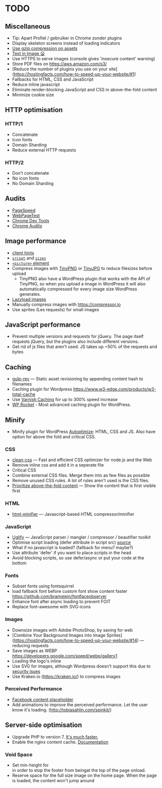 # TODO

## Miscellaneous

*   Tip: Apart Profiel / gebruiker in Chrome zonder plugins
*   Display skeleton screens instead of loading indicators
*   [Use gzip compression on assets](http://softstribe.com/wordpress/enable-gzip-compression-in-wordpress/)
*   [Text in Image :frowning:](http://ux.stackexchange.com/questions/41593/is-the-usage-of-text-embedded-in-an-image-a-bad-practice-for-very-controlled-us)
*   Use HTTPS to serve images (console gives 'insecure content' warning)
*   Store PDF files on https://aws.amazon.com/s3/
*   [Reduce the number of plugins you use on your site] (https://hostingfacts.com/how-to-speed-up-your-website/#1) 
*   Fallbacks for HTML, CSS and JavaScript
*   Reduce inline javascript
*   Eliminate render-blocking JavaScript and CSS in above-the-fold content
*   Minimize cookie size

## HTTP optimisation

### HTTP/1

*   Concatenate
*   Icon fonts
*   Domain Sharding
*   Reduce external HTTP requests

### HTTP/2

*   Don’t concatenate
*   No icon fonts
*   No Domain Sharding

## Audits

*   [PageSpeed](https://developers.google.com/speed/pagespeed/insights/)
*   [WebPageTest](https://www.webpagetest.org)
*   [Chrome Dev Tools](https://developer.chrome.com/devtools)
*   [Chrome Audits](https://developer.chrome.com/extensions/experimental_devtools_audits)

## Image performance

*   [client hints](http://httpwg.org/http-extensions/client-hints.html)
*   [`srcset`](https://css-tricks.com/responsive-images-youre-just-changing-resolutions-use-srcset/) and [`sizes`](https://developer.mozilla.org/en-US/docs/Web/HTML/Element/img#Example_4_Using_the_srcset_and_sizes_attributes)
*   [`<picture>` element](https://developer.mozilla.org/en-US/docs/Web/HTML/Element/picture)
*   Compress images with [TinyPNG](https://tinypng.com/) or [TinyJPG](https://tinyjpg.com/) to reduce filesizes before upload
    * TinyPNG also have a WordPress plugin that works with the API of TinyPNG, so when you upload a image in WordPress it will also automatically compressed for every image size WordPress generates.
*   [Lazyload images](http://verlok.github.io/lazyload/)
*   Manually compress images with https://compressor.io
*   Use sprites (Les requests) for small images

## JavaScript performance

*   Prevent multiple versions and requests for jQuery. The page itself requests jQuery, but the plugins also include different versions.
*   Get rid of js files that aren't used. JS takes up ~50% of the requests and bytes

## Caching

*   [gulp-rev](https://github.com/sindresorhus/gulp-rev)
    — Static asset revisioning by appending content hash to filenames
*   Caching plugin for Wordpress https://www.w3-edge.com/products/w3-total-cache
*   Use [Varnish Caching](http://varnishspeedtest.nl/?url=https%3A%2F%2Fwww.cmd-amsterdam.nl%2Fcmd%2F) for up to 300% speed increase
*   [WP Rocket](https://wp-rocket.me/) - Most advanced caching plugin for WordPress.

## Minify

*   Minify plugin for WordPress [Autoptimize](https://wordpress.org/plugins/autoptimize/): HTML, CSS and JS. Also have option for above the fold and critical CSS.

### CSS

*   [clean-css](https://github.com/jakubpawlowicz/clean-css)
    — Fast and efficient CSS optimizer for node.js and the Web
* Remove inline css and add it in a seperate file
*   Critical CSS
*   Combine external CSS files. Merge them into as few files as possible
*   Remove unused CSS rules. A lot of rules aren't used is the CSS files.
*   [Prioritize above-the-fold content](https://developers.google.com/speed/docs/insights/PrioritizeVisibleContent) — Show the content that is first visible first

### HTML

*   [html-minifier](https://github.com/kangax/html-minifier)
    — Javascript-based HTML compressor/minifier

### JavaScript

*   [Uglify](https://github.com/mishoo/UglifyJS2)
    — JavaScript parser / mangler / compressor / beautifier toolkit
*   Optimise script loading (defer attribute in script src) [source](https://www.w3schools.com/tags/att_script_defer.asp)
*   What if no javascript is loaded? (fallback for menu? maybe?)
*   Use attribute 'defer' if you want to place scripts in the head
*   Avoid blocking scripts, so use defer/async or put your code at the bottom 

### Fonts
*   Subset fonts using fontsquirrel
*   load fallback font before custom font show content faster
    https://github.com/bramstein/fontfaceobserver
*   Enhance font after async loading to prevent FOIT
*   Replace font-awesome with SVG-icons

### Images

*   Downsize images with Adobe PhotoShop, by saving for web
*   [Combine Your Background Images into Image Sprites] (https://hostingfacts.com/how-to-speed-up-your-website/#14) — reducing requests
*   Save images as WEBP https://developers.google.com/speed/webp/gallery1
*   Loading the logo's inline
*   Use SVG for images, although Wordpress doesn't support this due to [security isues](https://www.bjornjohansen.no/svg-in-wordpress)
*   Use Kraken.io (https://kraken.io/) to compress images

### Perceived Performance

*   [Facebook content placeholder](http://cloudcannon.com/deconstructions/2014/11/15/facebook-content-placeholder-deconstruction.html)
*   Add animations to improve the perceived performance. Let the user know it's loading. (http://tobiasahlin.com/spinkit/)

## Server-side optimisation

*   Upgrade PHP to version 7. [It's much faster.](http://blog.wpoven.com/2016/03/31/php-5-6-vs-php-7-wordpress-sites-nginx/)
*   Enable the nginx content cache. [Documentation](https://www.nginx.com/resources/admin-guide/content-caching/)

### Void Space

*   Set min-height for <div class="container-wrap"/> in order to stop the footer from beingat the top of the page onload.
*   Reserve space for the full size image on the home page. When the page is loaded, the content won't jump around
